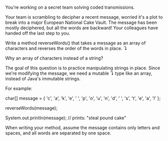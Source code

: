  You're working on a secret team solving coded transmissions.

Your team is scrambling to decipher a recent message, worried it's a plot to break into a major European National Cake Vault. The message has been mostly deciphered, but all the words are backward! Your colleagues have handed off the last step to you.

Write a method reverseWords() that takes a message as an array of characters and reverses the order of the words in place. ↴

Why an array of characters instead of a string?

The goal of this question is to practice manipulating strings in place. Since we're modifying the message, we need a mutable ↴ type like an array, instead of Java's immutable strings.

For example:

  char[] message = { 'c', 'a', 'k', 'e', ' ',
                   'p', 'o', 'u', 'n', 'd', ' ',
                   's', 't', 'e', 'a', 'l' };

reverseWords(message);

System.out.println(message);
// prints: "steal pound cake"

When writing your method, assume the message contains only letters and spaces, and all words are separated by one space. 